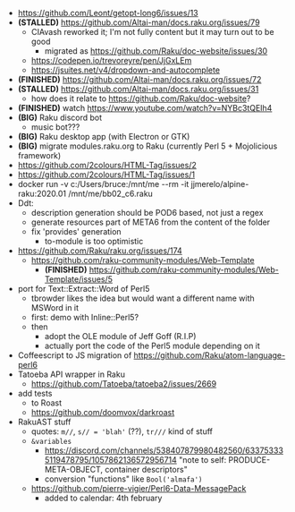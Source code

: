 - https://github.com/Leont/getopt-long6/issues/13
- **(STALLED)** https://github.com/Altai-man/docs.raku.org/issues/79
	- CIAvash reworked it; I'm not fully content but it may turn out to be good
		- migrated as https://github.com/Raku/doc-website/issues/30
	- https://codepen.io/trevoreyre/pen/JjGxLEm
	- https://jsuites.net/v4/dropdown-and-autocomplete
- **(FINISHED)** https://github.com/Altai-man/docs.raku.org/issues/72
- **(STALLED)** https://github.com/Altai-man/docs.raku.org/issues/31
	- how does it relate to https://github.com/Raku/doc-website?
- **(FINISHED)** watch https://www.youtube.com/watch?v=NYBc3tQEIh4
- **(BIG)** Raku discord bot
	- music bot???
- **(BIG)** Raku desktop app (with Electron or GTK)
- **(BIG)** migrate modules.raku.org to Raku (currently Perl 5 + Mojolicious framework)
- https://github.com/2colours/HTML-Tag/issues/2
- https://github.com/2colours/HTML-Tag/issues/1
- docker run -v c:/Users/bruce:/mnt/me --rm -it jjmerelo/alpine-raku:2020.01 /mnt/me/bb02_c6.raku
- Ddt:
	- description generation should be POD6 based, not just a regex
	- generate resources part of META6 from the content of the folder
	- fix 'provides' generation
		- to-module is too optimistic
- https://github.com/Raku/raku.org/issues/174
	- https://github.com/raku-community-modules/Web-Template
		- **(FINISHED)** https://github.com/raku-community-modules/Web-Template/issues/5
- port for Text::Extract::Word of Perl5
	- tbrowder likes the idea but would want a different name with MSWord in it
	- first: demo with Inline::Perl5?
	- then
		- adopt the OLE module of Jeff Goff (R.I.P)
		- actually port the code of the Perl5 module depending on it
- Coffeescript to JS migration of https://github.com/Raku/atom-language-perl6
- Tatoeba API wrapper in Raku
  - https://github.com/Tatoeba/tatoeba2/issues/2669
- add tests
	- to Roast
	- https://github.com/doomvox/darkroast
- RakuAST stuff
	- quotes: `m//`, `s// = 'blah'` (??), `tr///` kind of stuff
	- `&variables`
		- https://discord.com/channels/538407879980482560/633753335119478795/1057862136572956714
		  "note to self: PRODUCE-META-OBJECT, container descriptors"
	  - conversion "functions" like `Bool('almafa')`
  - https://github.com/pierre-vigier/Perl6-Data-MessagePack
	  - added to calendar: 4th february